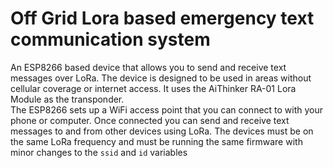 # Off Grid Lora based emergency text communication system
An ESP8266 based device that allows you to send and receive text messages over LoRa. The device is designed to be used in areas without cellular coverage or internet access. It uses the AiThinker RA-01 Lora Module as the transponder.
\
The ESP8266 sets up a WiFi access point that you can connect to with your phone or computer. Once connected you can send and receive text messages to and from other devices using LoRa. The devices must be on the same LoRa frequency and must be running the same firmware with minor changes to the `ssid` and `id` variables